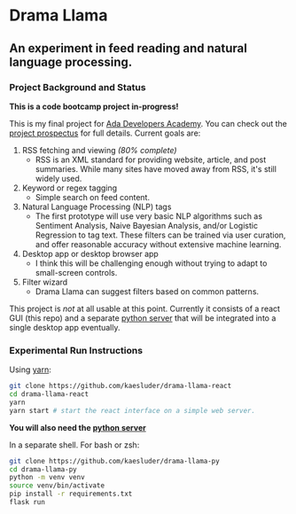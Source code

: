 # Drama Llama

## An experiment in feed reading and natural language processing.

### Project Background and Status

**This is a code bootcamp project in-progress!**

This is my final project for [Ada Developers Academy](https://adadevelopersacademy.org/). You can check out the [project prospectus](https://kaesluder.github.io/kae-garden-wiki/Ada_Capstone_Documentation/drama_llama_draft_2022-12-11/) for full details. Current goals are:

1.  RSS fetching and viewing _(80% complete)_
    - RSS is an XML standard for providing website, article, and post summaries.
      While many sites have moved away from RSS, it's still widely used.
2.  Keyword or regex tagging
    - Simple search on feed content.
3.  Natural Language Processing (NLP) tags
    - The first prototype will use very basic NLP algorithms such as Sentiment
      Analysis, Naive Bayesian Analysis, and/or Logistic Regression to tag text.
      These filters can be trained via user curation, and offer reasonable
      accuracy without extensive machine learning.
4.  Desktop app or desktop browser app
    - I think this will be challenging enough without trying to adapt to small-screen controls.
5.  Filter wizard
    - Drama Llama can suggest filters based on common patterns.

This project is _not_ at all usable at this point. Currently it consists of a react GUI (this repo) and a separate [python server](https://github.com/kaesluder/drama-llama-py) that will be integrated into a single desktop app eventually.

### Experimental Run Instructions

Using [yarn](https://yarnpkg.com/):

```sh
git clone https://github.com/kaesluder/drama-llama-react
cd drama-llama-react
yarn
yarn start # start the react interface on a simple web server.
```

**You will also need the [python server](https://github.com/kaesluder/drama-llama-py)**

In a separate shell. For bash or zsh:

```sh
git clone https://github.com/kaesluder/drama-llama-py
cd drama-llama-py
python -m venv venv
source venv/bin/activate
pip install -r requirements.txt
flask run
```
